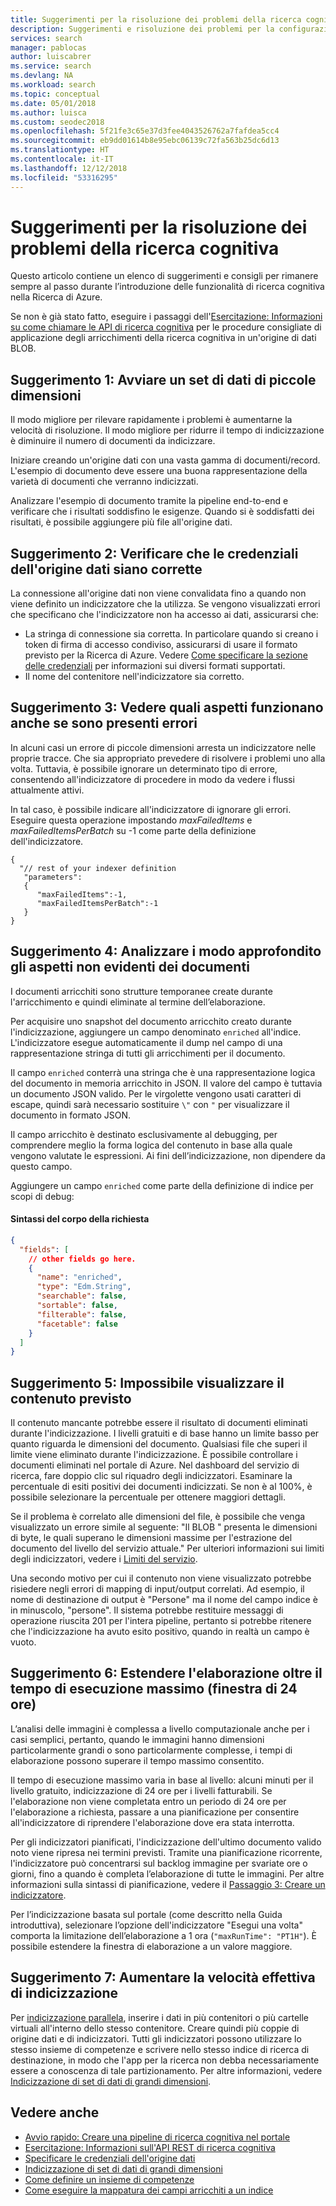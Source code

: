 ```yaml
---
title: Suggerimenti per la risoluzione dei problemi della ricerca cognitiva - Ricerca di Azure
description: Suggerimenti e risoluzione dei problemi per la configurazione delle pipeline della ricerca cognitiva in Ricerca di Azure.
services: search
manager: pablocas
author: luiscabrer
ms.service: search
ms.devlang: NA
ms.workload: search
ms.topic: conceptual
ms.date: 05/01/2018
ms.author: luisca
ms.custom: seodec2018
ms.openlocfilehash: 5f21fe3c65e37d3fee4043526762a7fafdea5cc4
ms.sourcegitcommit: eb9dd01614b8e95ebc06139c72fa563b25dc6d13
ms.translationtype: HT
ms.contentlocale: it-IT
ms.lasthandoff: 12/12/2018
ms.locfileid: "53316295"
---
```

# <a name="troubleshooting-tips-for-cognitive-search"></a>Suggerimenti per la risoluzione dei problemi della ricerca cognitiva

Questo articolo contiene un elenco di suggerimenti e consigli per rimanere sempre al passo durante l’introduzione delle funzionalità di ricerca cognitiva nella Ricerca di Azure. 

Se non è già stato fatto, eseguire i passaggi dell'[Esercitazione: Informazioni su come chiamare le API di ricerca cognitiva](cognitive-search-quickstart-blob.md) per le procedure consigliate di applicazione degli arricchimenti della ricerca cognitiva in un'origine di dati BLOB.

## <a name="tip-1-start-with-a-small-dataset"></a>Suggerimento 1: Avviare un set di dati di piccole dimensioni
Il modo migliore per rilevare rapidamente i problemi è aumentarne la velocità di risoluzione. Il modo migliore per ridurre il tempo di indicizzazione è diminuire il numero di documenti da indicizzare. 

Iniziare creando un'origine dati con una vasta gamma di documenti/record. L'esempio di documento deve essere una buona rappresentazione della varietà di documenti che verranno indicizzati. 

Analizzare l'esempio di documento tramite la pipeline end-to-end e verificare che i risultati soddisfino le esigenze. Quando si è soddisfatti dei risultati, è possibile aggiungere più file all'origine dati.

## <a name="tip-2-make-sure-your-data-source-credentials-are-correct"></a>Suggerimento 2: Verificare che le credenziali dell'origine dati siano corrette
La connessione all'origine dati non viene convalidata fino a quando non viene definito un indicizzatore che la utilizza. Se vengono visualizzati errori che specificano che l'indicizzatore non ha accesso ai dati, assicurarsi che:
- La stringa di connessione sia corretta. In particolare quando si creano i token di firma di accesso condiviso, assicurarsi di usare il formato previsto per la Ricerca di Azure. Vedere [Come specificare la sezione delle credenziali](
https://docs.microsoft.com/azure/search/search-howto-indexing-azure-blob-storage#how-to-specify-credentials) per informazioni sui diversi formati supportati.
- Il nome del contenitore nell'indicizzatore sia corretto.

## <a name="tip-3-see-what-works-even-if-there-are-some-failures"></a>Suggerimento 3: Vedere quali aspetti funzionano anche se sono presenti errori
In alcuni casi un errore di piccole dimensioni arresta un indicizzatore nelle proprie tracce. Che sia appropriato prevedere di risolvere i problemi uno alla volta. Tuttavia, è possibile ignorare un determinato tipo di errore, consentendo all'indicizzatore di procedere in modo da vedere i flussi attualmente attivi.

In tal caso, è possibile indicare all'indicizzatore di ignorare gli errori. Eseguire questa operazione impostando *maxFailedItems* e *maxFailedItemsPerBatch* su -1 come parte della definizione dell'indicizzatore.

```
{
  "// rest of your indexer definition
   "parameters":
   {
      "maxFailedItems":-1,
      "maxFailedItemsPerBatch":-1
   }
}
```
## <a name="tip-4-looking-at-enriched-documents-under-the-hood"></a>Suggerimento 4: Analizzare i modo approfondito gli aspetti non evidenti dei documenti 
I documenti arricchiti sono strutture temporanee create durante l'arricchimento e quindi eliminate al termine dell’elaborazione.

Per acquisire uno snapshot del documento arricchito creato durante l'indicizzazione, aggiungere un campo denominato ```enriched``` all'indice. L'indicizzatore esegue automaticamente il dump nel campo di una rappresentazione stringa di tutti gli arricchimenti per il documento.

Il campo ```enriched``` conterrà una stringa che è una rappresentazione logica del documento in memoria arricchito in JSON.  Il valore del campo è tuttavia un documento JSON valido. Per le virgolette vengono usati caratteri di escape, quindi sarà necessario sostituire `\"` con `"` per visualizzare il documento in formato JSON. 

Il campo arricchito è destinato esclusivamente al debugging, per comprendere meglio la forma logica del contenuto in base alla quale vengono valutate le espressioni. Ai fini dell’indicizzazione, non dipendere da questo campo.

Aggiungere un campo ```enriched``` come parte della definizione di indice per scopi di debug:

#### <a name="request-body-syntax"></a>Sintassi del corpo della richiesta
```json
{
  "fields": [
    // other fields go here.
    {
      "name": "enriched",
      "type": "Edm.String",
      "searchable": false,
      "sortable": false,
      "filterable": false,
      "facetable": false
    }
  ]
}
```

## <a name="tip-5-expected-content-fails-to-appear"></a>Suggerimento 5: Impossibile visualizzare il contenuto previsto

Il contenuto mancante potrebbe essere il risultato di documenti eliminati durante l'indicizzazione. I livelli gratuiti e di base hanno un limite basso per quanto riguarda le dimensioni del documento. Qualsiasi file che superi il limite viene eliminato durante l'indicizzazione. È possibile controllare i documenti eliminati nel portale di Azure. Nel dashboard del servizio di ricerca, fare doppio clic sul riquadro degli indicizzatori. Esaminare la percentuale di esiti positivi dei documenti indicizzati. Se non è al 100%, è possibile selezionare la percentuale per ottenere maggiori dettagli. 

Se il problema è correlato alle dimensioni del file, è possibile che venga visualizzato un errore simile al seguente: "Il BLOB <nome-file>" presenta le dimensioni di <dimensioni-file-> byte, le quali superano le dimensioni massime per l'estrazione del documento del livello del servizio attuale." Per ulteriori informazioni sui limiti degli indicizzatori, vedere i [Limiti del servizio](search-limits-quotas-capacity.md).

Una secondo motivo per cui il contenuto non viene visualizzato potrebbe risiedere negli errori di mapping di input/output correlati. Ad esempio, il nome di destinazione di output è "Persone" ma il nome del campo indice è in minuscolo, "persone". Il sistema potrebbe restituire messaggi di operazione riuscita 201 per l'intera pipeline, pertanto si potrebbe ritenere che l'indicizzazione ha avuto esito positivo, quando in realtà un campo è vuoto. 

## <a name="tip-6-extend-processing-beyond-maximum-run-time-24-hour-window"></a>Suggerimento 6: Estendere l'elaborazione oltre il tempo di esecuzione massimo (finestra di 24 ore)

L’analisi delle immagini è complessa a livello computazionale anche per i casi semplici, pertanto, quando le immagini hanno dimensioni particolarmente grandi o sono particolarmente complesse, i tempi di elaborazione possono superare il tempo massimo consentito. 

Il tempo di esecuzione massimo varia in base al livello: alcuni minuti per il livello gratuito, indicizzazione di 24 ore per i livelli fatturabili. Se l'elaborazione non viene completata entro un periodo di 24 ore per l'elaborazione a richiesta, passare a una pianificazione per consentire all'indicizzatore di riprendere l'elaborazione dove era stata interrotta. 

Per gli indicizzatori pianificati, l'indicizzazione dell'ultimo documento valido noto viene ripresa nei termini previsti. Tramite una pianificazione ricorrente, l'indicizzatore può concentrarsi sul backlog immagine per svariate ore o giorni, fino a quando è completa l’elaborazione di tutte le immagini. Per altre informazioni sulla sintassi di pianificazione, vedere il [Passaggio 3: Creare un indicizzatore](search-howto-indexing-azure-blob-storage.md#step-3-create-an-indexer).

Per l’indicizzazione basata sul portale (come descritto nella Guida introduttiva), selezionare l’opzione dell'indicizzatore "Esegui una volta" comporta la limitazione dell’elaborazione a 1 ora (`"maxRunTime": "PT1H"`). È possibile estendere la finestra di elaborazione a un valore maggiore.

## <a name="tip-7-increase-indexing-throughput"></a>Suggerimento 7: Aumentare la velocità effettiva di indicizzazione

Per [indicizzazione parallela](search-howto-large-index.md), inserire i dati in più contenitori o più cartelle virtuali all'interno dello stesso contenitore. Creare quindi più coppie di origine dati e di indicizzatori. Tutti gli indicizzatori possono utilizzare lo stesso insieme di competenze e scrivere nello stesso indice di ricerca di destinazione, in modo che l'app per la ricerca non debba necessariamente essere a conoscenza di tale partizionamento.
Per altre informazioni, vedere [Indicizzazione di set di dati di grandi dimensioni](search-howto-indexing-azure-blob-storage.md#indexing-large-datasets).

## <a name="see-also"></a>Vedere anche 
+ [Avvio rapido: Creare una pipeline di ricerca cognitiva nel portale](cognitive-search-quickstart-blob.md)
+ [Esercitazione: Informazioni sull'API REST di ricerca cognitiva](cognitive-search-tutorial-blob.md)
+ [Specificare le credenziali dell'origine dati](search-howto-indexing-azure-blob-storage.md#how-to-specify-credentials)
+ [Indicizzazione di set di dati di grandi dimensioni](search-howto-indexing-azure-blob-storage.md#indexing-large-datasets)
+ [Come definire un insieme di competenze](cognitive-search-defining-skillset.md)
+ [Come eseguire la mappatura dei campi arricchiti a un indice](cognitive-search-output-field-mapping.md)